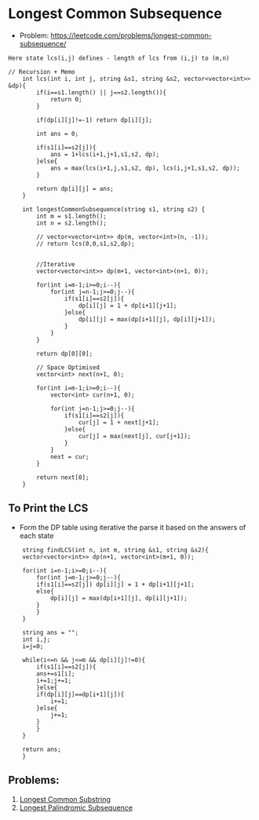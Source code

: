 # Longest Common Subsequence
- Problem: https://leetcode.com/problems/longest-common-subsequence/


``` cadence
Here state lcs(i,j) defines - length of lcs from (i,j) to (m,n)

// Recursion + Memo
    int lcs(int i, int j, string &s1, string &s2, vector<vector<int>> &dp){
        if(i==s1.length() || j==s2.length()){
            return 0;
        }

        if(dp[i][j]!=-1) return dp[i][j];

        int ans = 0;

        if(s1[i]==s2[j]){
            ans = 1+lcs(i+1,j+1,s1,s2, dp);
        }else{
            ans = max(lcs(i+1,j,s1,s2, dp), lcs(i,j+1,s1,s2, dp));
        }

        return dp[i][j] = ans;
    }

    int longestCommonSubsequence(string s1, string s2) {
        int m = s1.length();
        int n = s2.length();

        // vector<vector<int>> dp(m, vector<int>(n, -1));
        // return lcs(0,0,s1,s2,dp);


        //Iterative
        vector<vector<int>> dp(m+1, vector<int>(n+1, 0));

        for(int i=m-1;i>=0;i--){
            for(int j=n-1;j>=0;j--){
                if(s1[i]==s2[j]){
                    dp[i][j] = 1 + dp[i+1][j+1];
                }else{
                    dp[i][j] = max(dp[i+1][j], dp[i][j+1]);
                }
            }
        }

        return dp[0][0];

        // Space Optimised
        vector<int> next(n+1, 0);

        for(int i=m-1;i>=0;i--){
            vector<int> cur(n+1, 0);

            for(int j=n-1;j>=0;j--){
                if(s1[i]==s2[j]){
                    cur[j] = 1 + next[j+1];
                }else{
                    cur[j] = max(next[j], cur[j+1]);
                }
            }
            next = cur;
        }

        return next[0];
    }
```


## To Print the LCS
- Form the DP table using iterative the parse it based on the answers of each state

``` cadence
    string findLCS(int n, int m, string &s1, string &s2){
	vector<vector<int>> dp(n+1, vector<int>(m+1, 0));

	for(int i=n-1;i>=0;i--){
	    for(int j=m-1;j>=0;j--){
		if(s1[i]==s2[j]) dp[i][j] = 1 + dp[i+1][j+1];
		else{
		    dp[i][j] = max(dp[i+1][j], dp[i][j+1]);
		}
	    }
	}

	string ans = "";
	int i,j;
	i=j=0;

	while(i<=n && j<=m && dp[i][j]!=0){
	    if(s1[i]==s2[j]){
		ans+=s1[i];
		i+=1;j+=1;
	    }else{
		if(dp[i][j]==dp[i+1][j]){
		    i+=1;
		}else{
		    j+=1;
		}
	    }
	}

	return ans;
    }
```


## Problems:
1. [Longest Common Substring](https://www.naukri.com/code360/problems/longest-common-substring_1235207)
2. [Longest Palindromic Subsequence](https://leetcode.com/problems/longest-palindromic-subsequence/description/)
